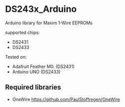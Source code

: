 # DS243x_Arduino
Arduino library for Maxim 1-Wire EEPROMs

supported chips:
* DS2431
* DS2433

Tested on:
* Adafruit Feather M0. (DS2431)
* Arduino UNO (DS2433)


## Required libraries
* OneWire <https://github.com/PaulStoffregen/OneWire>
